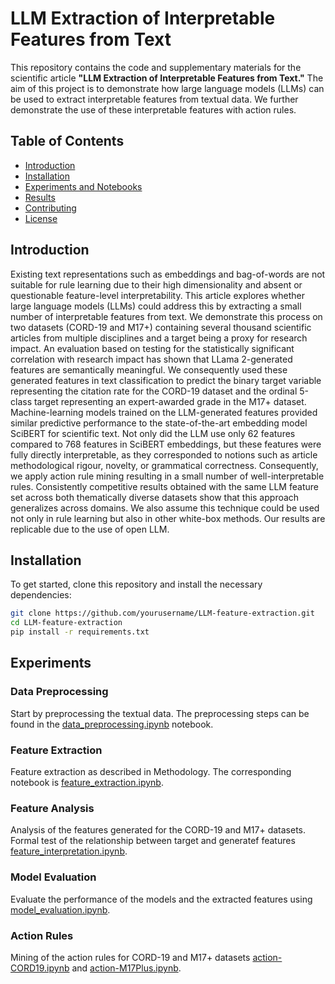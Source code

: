 # LLM Extraction of Interpretable Features from Text

This repository contains the code and supplementary materials for the scientific article **"LLM Extraction of Interpretable Features from Text."** The aim of this project is to demonstrate how large language models (LLMs) can be used to extract interpretable features from textual data. We further demonstrate the use of these interpretable features with action rules.

## Table of Contents

- [Introduction](#introduction)
- [Installation](#installation)
- [Experiments and Notebooks](#experiments-and-notebooks)
- [Results](#results)
- [Contributing](#contributing)
- [License](#license)

## Introduction
Existing text representations such as embeddings and bag-of-words are not suitable for rule learning due to their high dimensionality and absent or questionable feature-level interpretability. This article explores whether large language models (LLMs) could address this by extracting a small number of interpretable features from text.
We demonstrate this process on two datasets (CORD-19  and M17+) containing several thousand scientific articles from multiple disciplines and a target being a proxy for research impact. An evaluation based on testing for the statistically significant correlation with research impact has shown that LLama 2-generated features are semantically meaningful. We consequently used these generated features in text classification to predict the binary target variable representing the citation rate for the CORD-19 dataset and the ordinal 5-class target representing an expert-awarded grade in the M17+ dataset. Machine-learning models trained on the LLM-generated features provided similar predictive performance to the state-of-the-art embedding model SciBERT for scientific text. Not only did the LLM use only 62 features compared to 768 features in SciBERT embeddings, but these features were fully directly interpretable, as they corresponded to notions such as article methodological rigour, novelty, or grammatical correctness. Consequently, we apply action rule mining resulting in a small number of well-interpretable rules. Consistently competitive results obtained with the same LLM feature set across both thematically diverse datasets show that this approach generalizes across domains.  We also assume this technique could be used not only in rule learning but also in other white-box methods. Our results are replicable due to the use of open LLM. 

## Installation

To get started, clone this repository and install the necessary dependencies:

```bash
git clone https://github.com/yourusername/LLM-feature-extraction.git
cd LLM-feature-extraction
pip install -r requirements.txt
```

## Experiments

### Data Preprocessing

Start by preprocessing the textual data. The preprocessing steps can be found in the [data_preprocessing.ipynb](notebooks/data_preprocessing.ipynb) notebook.

### Feature Extraction

Feature extraction as described in Methodology. The corresponding notebook is [feature_extraction.ipynb](notebooks/feature_extraction.ipynb).

### Feature Analysis

Analysis of the features generated for the CORD-19 and M17+ datasets. Formal test of the relationship between target and generatef features [feature_interpretation.ipynb](notebooks/feature_analysis.ipynb).

### Model Evaluation

Evaluate the performance of the models and the extracted features using [model_evaluation.ipynb](notebooks/model_evaluation.ipynb).

### Action Rules

Mining of the action rules for CORD-19 and M17+ datasets [action-CORD19.ipynb](notebooks/action-CORD19.ipynb) and  [action-M17Plus.ipynb](notebooks/action-M17Plus.ipynb).





